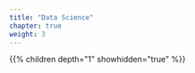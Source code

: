 ```yaml
---
title: "Data Science"
chapter: true
weight: 3
---
```


{{% children depth="1" showhidden="true" %}}
